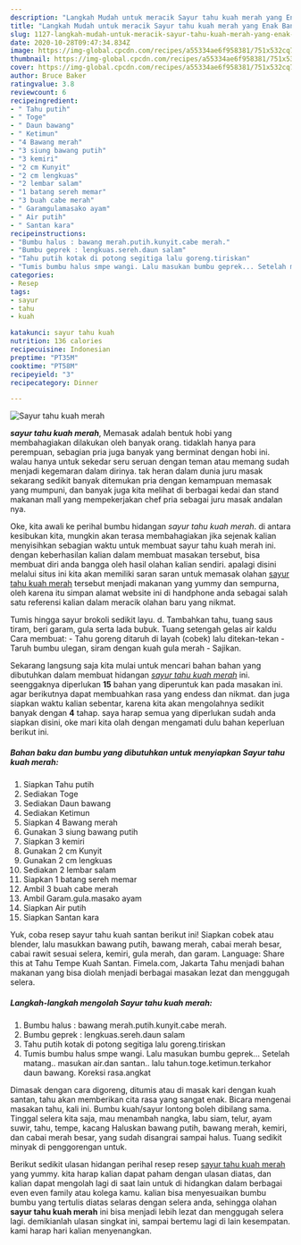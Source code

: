 ```yaml
---
description: "Langkah Mudah untuk meracik Sayur tahu kuah merah yang Enak Banget"
title: "Langkah Mudah untuk meracik Sayur tahu kuah merah yang Enak Banget"
slug: 1127-langkah-mudah-untuk-meracik-sayur-tahu-kuah-merah-yang-enak-banget
date: 2020-10-28T09:47:34.834Z
image: https://img-global.cpcdn.com/recipes/a55334ae6f958381/751x532cq70/sayur-tahu-kuah-merah-foto-resep-utama.jpg
thumbnail: https://img-global.cpcdn.com/recipes/a55334ae6f958381/751x532cq70/sayur-tahu-kuah-merah-foto-resep-utama.jpg
cover: https://img-global.cpcdn.com/recipes/a55334ae6f958381/751x532cq70/sayur-tahu-kuah-merah-foto-resep-utama.jpg
author: Bruce Baker
ratingvalue: 3.8
reviewcount: 6
recipeingredient:
- " Tahu putih"
- " Toge"
- " Daun bawang"
- " Ketimun"
- "4 Bawang merah"
- "3 siung bawang putih"
- "3 kemiri"
- "2 cm Kunyit"
- "2 cm lengkuas"
- "2 lembar salam"
- "1 batang sereh memar"
- "3 buah cabe merah"
- " Garamgulamasako ayam"
- " Air putih"
- " Santan kara"
recipeinstructions:
- "Bumbu halus : bawang merah.putih.kunyit.cabe merah."
- "Bumbu geprek : lengkuas.sereh.daun salam"
- "Tahu putih kotak di potong segitiga lalu goreng.tiriskan"
- "Tumis bumbu halus smpe wangi. Lalu masukan bumbu geprek... Setelah matang.. masukan air.dan santan.. lalu tahun.toge.ketimun.terkahor daun bawang. Koreksi rasa.angkat"
categories:
- Resep
tags:
- sayur
- tahu
- kuah

katakunci: sayur tahu kuah 
nutrition: 136 calories
recipecuisine: Indonesian
preptime: "PT35M"
cooktime: "PT58M"
recipeyield: "3"
recipecategory: Dinner

---
```



![Sayur tahu kuah merah](https://img-global.cpcdn.com/recipes/a55334ae6f958381/751x532cq70/sayur-tahu-kuah-merah-foto-resep-utama.jpg)

<b><i>sayur tahu kuah merah</i></b>, Memasak adalah bentuk hobi yang membahagiakan dilakukan oleh banyak orang. tidaklah hanya para perempuan, sebagian pria juga banyak yang berminat dengan hobi ini. walau hanya untuk sekedar seru seruan dengan teman atau memang sudah menjadi kegemaran dalam dirinya. tak heran dalam dunia juru masak sekarang sedikit banyak ditemukan pria dengan kemampuan memasak yang mumpuni, dan banyak juga kita melihat di berbagai kedai dan stand makanan mall yang mempekerjakan chef pria sebagai juru masak andalan nya.

Oke, kita awali ke perihal bumbu hidangan <i>sayur tahu kuah merah</i>. di antara kesibukan kita, mungkin akan terasa membahagiakan jika sejenak kalian menyisihkan sebagian waktu untuk membuat sayur tahu kuah merah ini. dengan keberhasilan kalian dalam membuat masakan tersebut, bisa membuat diri anda bangga oleh hasil olahan kalian sendiri. apalagi disini melalui situs ini kita akan memiliki saran saran untuk memasak olahan <u>sayur tahu kuah merah</u> tersebut menjadi makanan yang yummy dan sempurna, oleh karena itu simpan alamat website ini di handphone anda sebagai salah satu referensi kalian dalam meracik olahan baru yang nikmat.

Tumis hingga sayur brokoli sedikit layu. d. Tambahkan tahu, tuang saus tiram, beri garam, gula serta lada bubuk. Tuang setengah gelas air kaldu Cara membuat: - Tahu goreng ditaruh di layah (cobek) lalu ditekan-tekan - Taruh bumbu ulegan, siram dengan kuah gula merah - Sajikan.


Sekarang langsung saja kita mulai untuk mencari bahan bahan yang dibutuhkan dalam membuat hidangan <u><i>sayur tahu kuah merah</i></u> ini. seenggaknya diperlukan <b>15</b> bahan yang diperuntuk kan pada masakan ini. agar berikutnya dapat membuahkan rasa yang endess dan nikmat. dan juga siapkan waktu kalian sebentar, karena kita akan mengolahnya sedikit banyak dengan <b>4</b> tahap. saya harap semua yang diperlukan sudah anda siapkan disini, oke mari kita olah dengan mengamati dulu bahan keperluan berikut ini.

<!--inarticleads1-->

##### Bahan baku dan bumbu yang dibutuhkan untuk menyiapkan Sayur tahu kuah merah:

1. Siapkan  Tahu putih
1. Sediakan  Toge
1. Sediakan  Daun bawang
1. Sediakan  Ketimun
1. Siapkan 4 Bawang merah
1. Gunakan 3 siung bawang putih
1. Siapkan 3 kemiri
1. Gunakan 2 cm Kunyit
1. Gunakan 2 cm lengkuas
1. Sediakan 2 lembar salam
1. Siapkan 1 batang sereh memar
1. Ambil 3 buah cabe merah
1. Ambil  Garam.gula.masako ayam
1. Siapkan  Air putih
1. Siapkan  Santan kara


Yuk, coba resep sayur tahu kuah santan berikut ini! Siapkan cobek atau blender, lalu masukkan bawang putih, bawang merah, cabai merah besar, cabai rawit sesuai selera, kemiri, gula merah, dan garam. Language: Share this at Tahu Tempe Kuah Santan. Fimela.com, Jakarta Tahu menjadi bahan makanan yang bisa diolah menjadi berbagai masakan lezat dan menggugah selera. 

<!--inarticleads2-->

##### Langkah-langkah mengolah Sayur tahu kuah merah:

1. Bumbu halus : bawang merah.putih.kunyit.cabe merah.
1. Bumbu geprek : lengkuas.sereh.daun salam
1. Tahu putih kotak di potong segitiga lalu goreng.tiriskan
1. Tumis bumbu halus smpe wangi. Lalu masukan bumbu geprek... Setelah matang.. masukan air.dan santan.. lalu tahun.toge.ketimun.terkahor daun bawang. Koreksi rasa.angkat


Dimasak dengan cara digoreng, ditumis atau di masak kari dengan kuah santan, tahu akan memberikan cita rasa yang sangat enak. Bicara mengenai masakan tahu, kali ini. Bumbu kuah/sayur lontong boleh dibilang sama. Tinggal selera kita saja, mau menambah nangka, labu siam, telur, ayam suwir, tahu, tempe, kacang Haluskan bawang putih, bawang merah, kemiri, dan cabai merah besar, yang sudah disangrai sampai halus. Tuang sedikit minyak di penggorengan untuk. 

Berikut sedikit ulasan hidangan perihal resep resep <u>sayur tahu kuah merah</u> yang yummy. kita harap kalian dapat paham dengan ulasan diatas, dan kalian dapat mengolah lagi di saat lain untuk di hidangkan dalam berbagai even even family atau kolega kamu. kalian bisa menyesuaikan bumbu bumbu yang tertulis diatas selaras dengan selera anda, sehingga olahan <b>sayur tahu kuah merah</b> ini bisa menjadi lebih lezat dan menggugah selera lagi. demikianlah ulasan singkat ini, sampai bertemu lagi di lain kesempatan. kami harap hari kalian menyenangkan.
